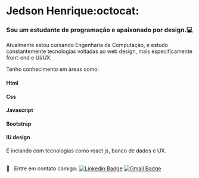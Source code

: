 # Jedson Henrique:octocat:

### Sou um estudante de programação e apaixonado por design.:computer:

Atualmente estou cursando Engenharia da Computação, e estudo constantemente tecnologias voltadas ao web design, mais especificamente front-end e UI/UX.

Tenho conhecimento em áreas como:
#### Html
#### Css
#### Javascript
#### Bootstrap
#### IU design

E inciando com tecnologias como react js, banco de dados e UX.

<br/> :email: &nbsp; Entre em contato comigo: [![Linkedin Badge](https://img.shields.io/badge/-JedsonBarros-blue?style=flat-square&logo=Linkedin&logoColor=white&link=https://www.linkedin.com/in/jedson-barros-051776207/)](https://www.linkedin.com/in/jedson-barros-051776207/)
[![Gmail Badge](https://img.shields.io/badge/-henryke1010@gmail.com-c14438?style=flat-square&logo=Gmail&logoColor=white&link=mailto:henryke1010@gmail.com)](mailto:henryke1010@gmail.com)


